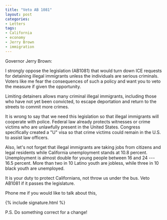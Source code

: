 ```yaml
---
title: "Veto AB 1081"
layout: post
categories:
- Letters
tags:
- California
- economy
- Jerry Brown
- immigration
---
```


Governor Jerry Brown:

I strongly oppose the legislation (AB1081) that would turn down ICE requests for detaining illegal immigrants unless the individuals are serious criminals. Voters like me fear the consequences of such a policy and want you to veto the measure if given the opportunity.

Limiting detainers allows many criminal illegal immigrants, including those who have not yet been convicted, to escape deportation and return to the streets to commit more crimes.

It is wrong to say that we need this legislation so that illegal immigrants will cooperate with police. Federal law already protects witnesses or crime victims who are unlawfully present in the United States. Congress specifically created a "U" visa so that crime victims could remain in the U.S. to assist law officers.

Also, let's not forget that illegal immigrants are taking jobs from citizens and legal residents while California unemployment stands at 10.8 percent. Unemployment is almost double for young people between 16 and 24 --- 16.5 percent. More than two in 10 Latino youth are jobless, while three in 10 black youth are unemployed.

It is your duty to protect Californians, not throw us under the bus. Veto AB1081 if it passes the legislature.

Phone me if you would like to talk about this,

{% include signature.html %}

P.S. Do something correct for a change!
